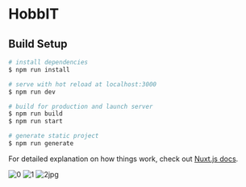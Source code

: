 # HobbIT

>  

## Build Setup

``` bash
# install dependencies
$ npm run install

# serve with hot reload at localhost:3000
$ npm run dev

# build for production and launch server
$ npm run build
$ npm run start

# generate static project
$ npm run generate
```

For detailed explanation on how things work, check out [Nuxt.js docs](https://nuxtjs.org).

![0](https://user-images.githubusercontent.com/29158476/67629665-18fe3900-f88a-11e9-95ee-cb42b55c3057.jpg)
![1](https://user-images.githubusercontent.com/29158476/67629666-18fe3900-f88a-11e9-9b63-f2e1d75665f6.jpg)
![2jpg](https://user-images.githubusercontent.com/29158476/67629667-1996cf80-f88a-11e9-8c33-f4f3380a3318.jpg)
